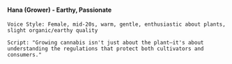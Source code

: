 #### Hana (Grower) - Earthy, Passionate

```
Voice Style: Female, mid-20s, warm, gentle, enthusiastic about plants, slight organic/earthy quality

Script: "Growing cannabis isn't just about the plant—it's about understanding the regulations that protect both cultivators and consumers."
```
